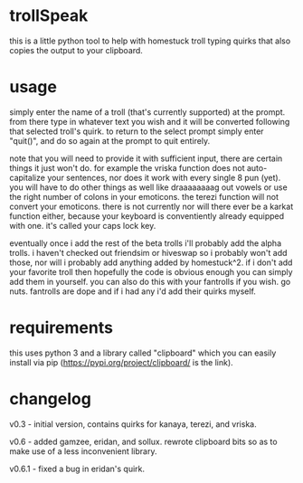 # trollSpeak
this is a little python tool to help with homestuck troll typing quirks that also copies the output to your clipboard.

# usage
simply enter the name of a troll (that's currently supported) at the prompt. from there type in whatever text you wish and it will be converted following that selected troll's quirk. to return to the select prompt simply enter "quit()", and do so again at the prompt to quit entirely. 

note that you will need to provide it with sufficient input, there are certain things it just won't do. for example the vriska function does not auto-capitalize your sentences, nor does it work with every single 8 pun (yet). you will have to do other things as well like draaaaaaaag out vowels or use the right number of colons in your emoticons. the terezi function will not convert your emoticons. there is not currently nor will there ever be a karkat function either, because your keyboard is conventiently already equipped with one. it's called your caps lock key. 

eventually once i add the rest of the beta trolls i'll probably add the alpha trolls. i haven't checked out friendsim or hiveswap so i probably won't add those, nor will i probably add anything added by homestuck^2. if i don't add your favorite troll then hopefully the code is obvious enough you can simply add them in yourself. you can also do this with your fantrolls if you wish. go nuts. fantrolls are dope and if i had any i'd add their quirks myself.

# requirements
this uses python 3 and a library called "clipboard" which you can easily install via pip (https://pypi.org/project/clipboard/ is the link).

# changelog
v0.3 - initial version, contains quirks for kanaya, terezi, and vriska.

v0.6 - added gamzee, eridan, and sollux. rewrote clipboard bits so as to make use of a less inconvenient library. 

v0.6.1 - fixed a bug in eridan's quirk.
